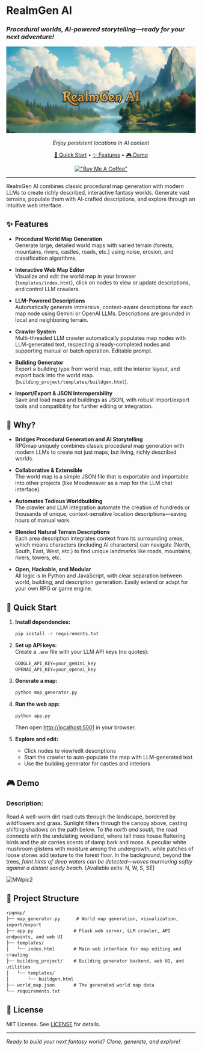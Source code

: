 #  RealmGen AI
### *Procedural worlds, AI-powered storytelling—ready for your next adventure!*

<div align="center">

![RealmGen AI Banner](realmgenai1.png)

*Enjoy persistent locations in AI content*

[🚀 Quick Start](#-quick-start) • [✨ Features](#-features) • [🎮 Demo](#-demo)

[!["Buy Me A Coffee"](https://www.buymeacoffee.com/assets/img/custom_images/orange_img.png)](https://www.buymeacoffee.com/liamlb)

</div>

---


RealmGen AI combines classic procedural map generation with modern LLMs to create richly described, interactive fantasy worlds. Generate vast terrains, populate them with AI-crafted descriptions, and explore through an intuitive web interface.

## ✨ Features

- **Procedural World Map Generation**  
  Generate large, detailed world maps with varied terrain (forests, mountains, rivers, castles, roads, etc.) using noise, erosion, and classification algorithms.

- **Interactive Web Map Editor**  
  Visualize and edit the world map in your browser (`templates/index.html`), click on nodes to view or update descriptions, and control LLM crawlers.

- **LLM-Powered Descriptions**  
  Automatically generate immersive, context-aware descriptions for each map node using Gemini or OpenAI LLMs. Descriptions are grounded in local and neighboring terrain.

- **Crawler System**  
  Multi-threaded LLM crawler automatically populates map nodes with LLM-generated text, respecting already-completed nodes and supporting manual or batch operation. Editable prompt.

- **Building Generator**  
  Export a building type from world map, edit the interior layout, and export back into the world map. (`building_project/templates/buildgen.html`).

- **Import/Export & JSON Interoperability**  
  Save and load maps and buildings as JSON, with robust import/export tools and compatibility for further editing or integration.

## 🌟 Why?

- **Bridges Procedural Generation and AI Storytelling**  
  RPGmap uniquely combines classic procedural map generation with modern LLMs to create not just maps, but living, richly described worlds.

- **Collaborative & Extensible**  
  The world map is a simple JSON file that is exportable and importable into other projects (like Moodweaver as a map for the LLM chat interface).

- **Automates Tedious Worldbuilding**  
  The crawler and LLM integration automate the creation of hundreds or thousands of unique, context-sensitive location descriptions—saving hours of manual work.

- **Blended Natural Terrain Descriptions**  
  Each area description integrates context from its surrounding areas, which means characters (including AI characters) can navigate (North, South, East, West, etc.) to find unique landmarks like roads, mountains, rivers, towers, etc.

- **Open, Hackable, and Modular**  
  All logic is in Python and JavaScript, with clear separation between world, building, and description generation. Easily extend or adapt for your own RPG or game engine.

## 🚀 Quick Start

1. **Install dependencies:**  
   ```bash
   pip install -r requirements.txt
   ```

2. **Set up API keys:**  
   Create a `.env` file with your LLM API keys (no quotes):
   ```env
   GOOGLE_API_KEY=your_gemini_key
   OPENAI_API_KEY=your_openai_key
   ```

3. **Generate a map:**  
   ```bash
   python map_generator.py
   ```

4. **Run the web app:**  
   ```bash
   python app.py
   ```
   Then open [http://localhost:5001](http://localhost:5001) in your browser.

5. **Explore and edit:**  
   - Click nodes to view/edit descriptions
   - Start the crawler to auto-populate the map with LLM-generated text
   - Use the building generator for castles and interiors
  
  
## 🎮 Demo

### Description:
Road
A well-worn dirt road cuts through the landscape, bordered by wildflowers and grass. Sunlight filters through the canopy above, casting shifting shadows on the path below.
To *the north and south,* the road connects with the undulating woodland, where tall trees house fluttering birds and the air carries scents of damp bark and moss. A peculiar white mushroom glistens with moisture among the undergrowth, while patches of loose stones add texture to the forest floor.
In the background, beyond the trees, *faint hints of deep waters can be detected—waves murmuring softly against a distant sandy beach.*
[Available exits: N, W, S, SE]

![MWpic2](https://github.com/MLBott/RealmGen-AI/blob/main/node_editor_and_crawler_example.gif)

## 📂 Project Structure

```
rpgmap/
├── map_generator.py      # World map generation, visualization, import/export
├── app.py               # Flask web server, LLM crawler, API endpoints, and web UI
├── templates/
│   └── index.html       # Main web interface for map editing and crawling
├── building_project/    # Building generator backend, web UI, and utilities
│   └── templates/
│       └── buildgen.html
├── world_map.json       # The generated world map data
└── requirements.txt
```

## 📄 License

MIT License. See [LICENSE](LICENSE) for details.

---

*Ready to build your next fantasy world? Clone, generate, and explore!*
